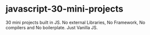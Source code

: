 # javascript-30-mini-projects
30 mini projects built in JS. No external Libraries, No Framework, No compilers and No boilerplate. Just Vanilla JS.
